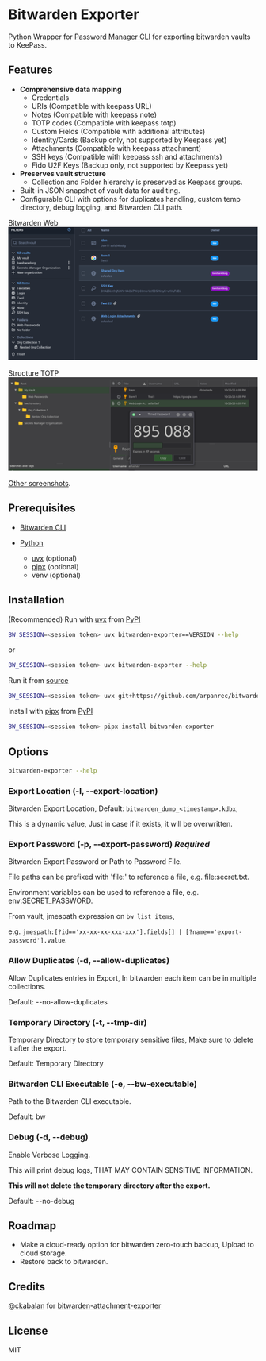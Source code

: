 # Bitwarden Exporter

Python Wrapper for [Password Manager CLI](https://bitwarden.com/help/cli/) for exporting bitwarden vaults to KeePass.

## Features

- **Comprehensive data mapping**
  - Credentials
  - URIs (Compatible with keepass URL)
  - Notes (Compatible with keepass note)
  - TOTP codes (Compatible with keepass totp)
  - Custom Fields (Compatible with additional attributes)
  - Identity/Cards (Backup only, not supported by Keepass yet)
  - Attachments (Compatible with keepass attachment)
  - SSH keys (Compatible with keepass ssh and attachments)
  - Fido U2F Keys (Backup only, not supported by Keepass yet)
- **Preserves vault structure**
  - Collection and Folder hierarchy is preserved as Keepass groups.
- Built-in JSON snapshot of vault data for auditing.
- Configurable CLI with options for duplicates handling, custom temp directory, debug logging, and Bitwarden CLI path.

Bitwarden Web
![Bitwarden Web](./docs/Screenshot_webvault.png 'Bitwarden Web')

Structure TOTP
![Structure TOTP](./docs/Screenshot_structure_totp.png 'Structure TOTP')

[Other screenshots](./docs/screenshots.md).

## Prerequisites

- [Bitwarden CLI](https://bitwarden.com/help/article/cli/#download-and-install)

- [Python](https://www.python.org/)
  - [uvx](https://docs.astral.sh/uv/guides/tools/) (optional)
  - [pipx](https://github.com/pypa/pipx) (optional)
  - venv (optional)

## Installation

(Recommended) Run with [uvx](https://docs.astral.sh/uv/guides/tools/) from [PyPI](https://pypi.org/project/bitwarden-exporter/)

```bash
BW_SESSION=<session token> uvx bitwarden-exporter==VERSION --help
```

or

```bash
BW_SESSION=<session token> uvx bitwarden-exporter --help
```

Run it from [source](https://github.com/arpanrec/bitwarden-exporter)

```bash
BW_SESSION=<session token> uvx git+https://github.com/arpanrec/bitwarden-exporter.git@main bitwarden-exporter --help
```

Install with [pipx](https://github.com/pypa/pipx) from [PyPI](https://pypi.org/project/bitwarden-exporter/)

```bash
BW_SESSION=<session token> pipx install bitwarden-exporter
```

## Options

```bash
bitwarden-exporter --help
```

### Export Location (-l, --export-location)

Bitwarden Export Location, Default: `bitwarden_dump_<timestamp>.kdbx`,

This is a dynamic value, Just in case if it exists, it will be overwritten.

### Export Password (-p, --export-password) _Required_

Bitwarden Export Password or Path to Password File.

File paths can be prefixed with 'file:' to reference a file, e.g. file:secret.txt.

Environment variables can be used to reference a file, e.g. env:SECRET_PASSWORD.

From vault, jmespath expression on `bw list items`,

e.g. `jmespath:[?id=='xx-xx-xx-xxx-xxx'].fields[] | [?name=='export-password'].value`.

### Allow Duplicates (-d, --allow-duplicates)

Allow Duplicates entries in Export, In bitwarden each item can be in multiple collections.

Default: --no-allow-duplicates

### Temporary Directory (-t, --tmp-dir)

Temporary Directory to store temporary sensitive files, Make sure to delete it after the export.

Default: Temporary Directory

### Bitwarden CLI Executable (-e, --bw-executable)

Path to the Bitwarden CLI executable.

Default: bw

### Debug (-d, --debug)

Enable Verbose Logging.

This will print debug logs, THAT MAY CONTAIN SENSITIVE INFORMATION.

**This will not delete the temporary directory after the export.**

Default: --no-debug

## Roadmap

- Make a cloud-ready option for bitwarden zero-touch backup, Upload to cloud storage.
- Restore back to bitwarden.

## Credits

[@ckabalan](https://github.com/ckabalan)
for [bitwarden-attachment-exporter](https://github.com/ckabalan/bitwarden-attachment-exporter)

## License

MIT
